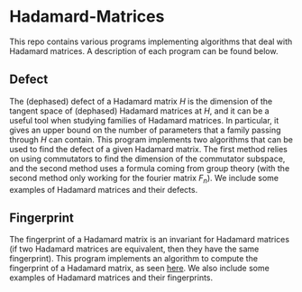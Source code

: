 # Hadamard-Matrices

This repo contains various programs implementing algorithms that deal with Hadamard matrices. A description of each program can be found below.

## Defect

The (dephased) defect of a Hadamard matrix $H$ is the dimension of the tangent space of (dephased) Hadamard matrices at $H$, and it can be a useful tool when studying families of Hadamard matrices. In particular, it gives an upper bound on the number of parameters that a family passing through $H$ can contain. This program implements two algorithms that can be used to find the defect of a given Hadamard matrix. The first method relies on using commutators to find the dimension of the commutator subspace, and the second method uses a formula coming from group theory (with the second method only working for the fourier matrix $F_n$). We include some examples of Hadamard matrices and their defects.

## Fingerprint

The fingerprint of a Hadamard matrix is an invariant for Hadamard matrices (if two Hadamard matrices are equivalent, then they have the same fingerprint). This program implements an algorithm to compute the fingerprint of a Hadamard matrix, as seen [here](https://arxiv.org/abs/1001.3062). We also include some examples of Hadamard matrices and their fingerprints.